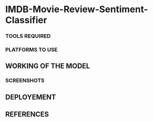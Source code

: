 # IMDB-Movie-Review-Sentiment-Classifier


### TOOLS REQUIRED



### PLATFORMS TO USE



## WORKING OF THE MODEL





### SCREENSHOTS




## DEPLOYEMENT




## REFERENCES
